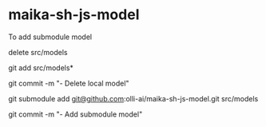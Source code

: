 # maika-sh-js-model
To add submodule model

delete src/models

git add src/models*

git commit -m "- Delete local model"

git submodule add git@github.com:olli-ai/maika-sh-js-model.git src/models

git commit -m "- Add submodule model"
